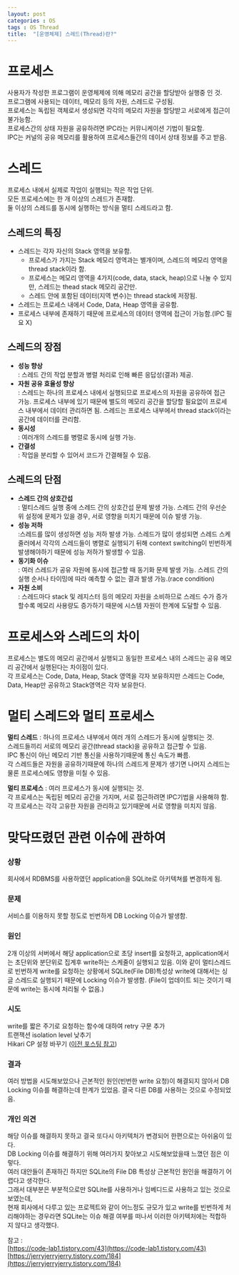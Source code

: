 ```yaml
---
layout: post
categories : OS
tags : OS Thread
title:  "[운영체제] 스레드(Thread)란?"
---
```


# 프로세스
사용자가 작성한 프로그램이 운영체제에 의해 메모리 공간을 할당받아 실행중 인 것.  
프로그램에 사용되는 데이터, 메모리 등의 자원, 스레드로 구성됨.  
프로세스는 독립된 객체로서 생성되면 각각의 메모리 자원을 할당받고 서로에게 접근이 불가능함.  
프로세스간의 상태 자원을 공유하려면 IPC라는 커뮤니케이션 기법이 필요함.  
IPC는 커널의 공유 메모리를 활용하여 프로세스들간의 데이서 상태 정보를 주고 받음.

# 스레드
프로세스 내에서 실제로 작업이 실행되는 작은 작업 단위.  
모든 프로세스에는 한 개 이상의 스레드가 존재함.  
둘 이상의 스레드를 동시에 실행하는 방식을 멀티 스레드라고 함.

## 스레드의 특징
- 스레드는 각자 자신의 Stack 영역을 보유함.  
    - 프로세스가 가지는 Stack 메모리 영역과는 별개이며, 스레드의 메모리 영역을 thread stack이라 함.  
    - 프로세스는 메모리 영역을 4가지(code, data, stack, heap)으로 나눌 수 있지만, 스레드는 thead stack 메모리 공간만.
    - 스레드 안에 포함된 데이터(지역 변수)는 thread stack에 저장됨. 
- 스레드는 프로세스 내에서 Code, Data, Heap 영역을 공유함.  
- 프로세스 내부에 존재하기 때문에 프로세스의 데이터 영역에 접근이 가능함.(IPC 필요 X)  

## 스레드의 장점
- **성능 향상**  
: 스레드 간의 작업 분할과 병렬 처리로 인해 빠른 응답성(결과) 제공.  
- **자원 공유 효율성 향상**  
: 스레드는 하나의 프로세스 내에서 실행되므로 프로세스의 자원을 공유하여 접근 가능. 프로세스 내부에 있기 때문에 별도의 메모리 공간을 할당할 필요없이 프로세스 내부에서 데이터 관리하면 됨. 스레드는 프로세스 내부에서 thread stack이라는 공간에 데이터를 관리함. 
- **동시성**  
: 여러개의 스레드를 병렬로 동시에 실행 가능.
- **간결성**  
: 작업을 분리할 수 있어서 코드가 간결해질 수 있음. 

## 스레드의 단점 
- **스레드 간의 상호간섭**  
: 멀티스레드 실행 중에 스레드 간의 상호간섭 문제 발생 가능. 스레드 간의 우선순위 설정에 문제가 있을 경우, 서로 영향을 미치기 때문에 이슈 발생 가능. 
- **성능 저하**  
:스레드를 많이 생성하면 성능 저하 발생 가능. 스레드가 많이 생성되면 스레드 스케줄러에서 각각의 스레드들이 병렬로 실행되기 뒤해 context switching이 빈번하게 발생해야하기 때문에 성능 저하가 발생할 수 있음.
- **동기화 이슈**  
: 여러 스레드가 공유 자원에 동시에 접근할 때 동기화 문제 발생 가능. 스레드 간의 실행 순서나 타이밍에 따라 예측할 수 없는 결과 발생 가능.(race condition)
- **자원 소비**  
: 스레드마다 stack 및 레지스터 등의 메모리 자원을 소비하므로 스레드 수가 증가할수록 메모리 사용량도 증가하기 때문에 시스템 자원이 한계에 도달할 수 있음.

# 프로세스와 스레드의 차이
프로세스는 별도의 메모리 공간에서 실행되고 동일한 프로세스 내의 스레드는 공유 메모리 공간에서 실행된다는 차이점이 있다.  
각 프로세스는 Code, Data, Heap, Stack 영역을 각자 보유하지만 스레드는 Code, Data, Heap만 공유하고 Stack영역은 각자 보유한다.  

# 멀티 스레드와 멀티 프로세스 
**멀티 스레드** : 하나의 프로세스 내부에서 여러 개의 스레드가 동시에 실행되는 것.  
스레드들끼리 서로의 메모리 공간(thread stack)을 공유하고 접근할 수 있음.  
IPC 통신이 아닌 메모리 기반 통신을 사용하기때문에 통신 속도가 빠름.  
각 스레드들은 자원을 공유하기때문에 하나의 스레드게 문제가 생기면 나머지 스레드는 물론 프로세스에도 영향을 미칠 수 있음.

**멀티 프로세스** : 여러 프로세스가 동시에 실행되는 것.  
각 프로세스는 독립된 메모리 공간을 가지며, 서로 접근하려면 IPC기법을 사용해햐 함.  
각 프로세스는 각각 고유한 자원을 관리하고 있기때문에 서로 영향을 미치지 않음.  


# 맞닥뜨렸던 관련 이슈에 관하여
### 상황  
회사에서 RDBMS를 사용하였던 application을 SQLite로 아키텍쳐를 변경하게 됨.  
### 문제 
서비스를 이용하지 못할 정도로 빈번하게 DB Locking 이슈가 발생함.  

### 원인 
2개 이상의 서버에서 해당 application으로 초당 insert를 요청하고, application에서는 초단위와 분단위로 집계후 write하는 스케줄이 실행되고 있음. 이와 같이 멀티스레드로 빈번하게 write를 요청하는 상황에서 SQLite(File DB)특성상 write에 대해서는 싱글 스레드로 실행되기 때문에 Locking 이슈가 발생함. (File이 업데이트 되는 것이기 때문에 write는 동시에 처리될 수 없음.)

### 시도
write를 짧은 주기로 요청하는 함수에 대하여 retry 구문 추가   
트랜잭션 isolation level 낮추기  
Hikari CP 설정 바꾸기 ([이전 포스팅 참고](https://cookieunnie.github.io/spring/2023/09/24/how-to-set-sqlite-to-spring-boot/#3-%EC%8B%9C%EB%8F%84%ED%95%B4%EB%B3%B4%EC%95%98%EB%8D%98-%EA%B2%83%EB%93%A4-%EC%A4%91-%EC%9D%BC%EB%B6%80))

### 결과 
여러 방법을 시도해보았으나 근본적인 원인(빈번한 write 요청)이 해결되지 않아서 DB Locking 이슈를 해결하는데 한계가 있었음. 
결국 다른 DB를 사용하는 것으로 수정되었음.   

### 개인 의견 
해당 이슈를 해결하지 못하고 결국 또다시 아키텍처가 변경되어 한편으로는 아쉬움이 있다.  
DB Locking 이슈를 해결하기 위해 여러가지 찾아보고 시도해보았을때 느꼈던 점은 이렇다.  
여러 대안들이 존재하긴 하지만 SQLite의 File DB 특성상 근본적인 원인을 해결하기 어렵다고 생각한다.  
그래서 대부분은 부분적으로만 SQLite를 사용하거나 임베디드로 사용하고 있는 것으로 보였는데,  
현재 회사에서 다루고 있는 프로젝트와 같이 어느정도 규모가 있고 write를 빈번하게 처리해야하는 경우라면 SQLite는 이슈 해결 여부를 떠나서 이러한 아키텍처에는 적합하지 않다고 생각했다. 


참고 :  
[https://code-lab1.tistory.com/43](https://code-lab1.tistory.com/43)  
[https://jerryjerryjerry.tistory.com/184](https://jerryjerryjerry.tistory.com/184)

